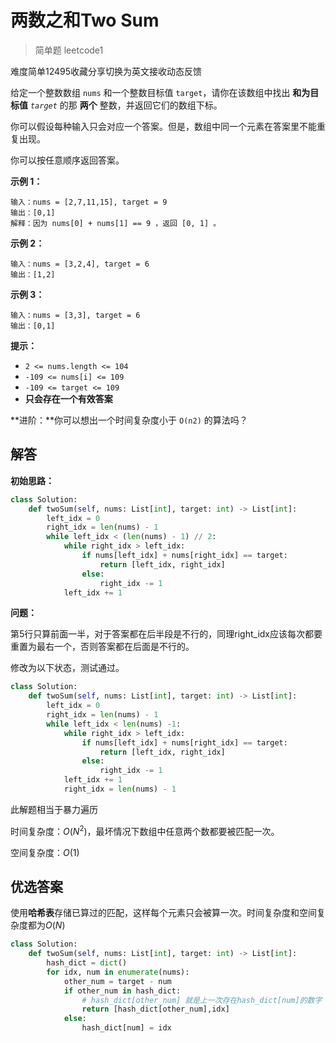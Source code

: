 # 两数之和Two Sum

> 简单题 leetcode1



难度简单12495收藏分享切换为英文接收动态反馈

给定一个整数数组 `nums` 和一个整数目标值 `target`，请你在该数组中找出 **和为目标值** *`target`* 的那 **两个** 整数，并返回它们的数组下标。

你可以假设每种输入只会对应一个答案。但是，数组中同一个元素在答案里不能重复出现。

你可以按任意顺序返回答案。

 

**示例 1：**

```
输入：nums = [2,7,11,15], target = 9
输出：[0,1]
解释：因为 nums[0] + nums[1] == 9 ，返回 [0, 1] 。
```

**示例 2：**

```
输入：nums = [3,2,4], target = 6
输出：[1,2]
```

**示例 3：**

```
输入：nums = [3,3], target = 6
输出：[0,1]
```

 

**提示：**

- `2 <= nums.length <= 104`
- `-109 <= nums[i] <= 109`
- `-109 <= target <= 109`
- **只会存在一个有效答案**

**进阶：**你可以想出一个时间复杂度小于 `O(n2)` 的算法吗？

## 解答

**初始思路：**

```python
class Solution:
    def twoSum(self, nums: List[int], target: int) -> List[int]:
        left_idx = 0
        right_idx = len(nums) - 1
        while left_idx < (len(nums) - 1) // 2:
            while right_idx > left_idx:
                if nums[left_idx] + nums[right_idx] == target:
                    return [left_idx, right_idx]
                else:
                    right_idx -= 1
            left_idx += 1
```

**问题：**

第5行只算前面一半，对于答案都在后半段是不行的，同理right_idx应该每次都要重置为最右一个，否则答案都在后面是不行的。

修改为以下状态，测试通过。

```python
class Solution:
    def twoSum(self, nums: List[int], target: int) -> List[int]:
        left_idx = 0
        right_idx = len(nums) - 1
        while left_idx < len(nums) -1:
            while right_idx > left_idx:
                if nums[left_idx] + nums[right_idx] == target:
                    return [left_idx, right_idx]
                else:
                    right_idx -= 1
            left_idx += 1
            right_idx = len(nums) - 1
```

此解题相当于暴力遍历

时间复杂度：$O(N^2)$，最坏情况下数组中任意两个数都要被匹配一次。

空间复杂度：$O(1)$

## 优选答案

使用**哈希表**存储已算过的匹配，这样每个元素只会被算一次。时间复杂度和空间复杂度都为$O(N)$

```python
class Solution:
    def twoSum(self, nums: List[int], target: int) -> List[int]:
        hash_dict = dict()
        for idx, num in enumerate(nums):
            other_num = target - num
            if other_num in hash_dict:
                # hash_dict[other_num] 就是上一次存在hash_dict[num]的数字
                return [hash_dict[other_num],idx]
            else:
                hash_dict[num] = idx
```



